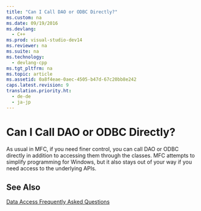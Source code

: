 ```yaml
---
title: "Can I Call DAO or ODBC Directly?"
ms.custom: na
ms.date: 09/19/2016
ms.devlang: 
  - C++
ms.prod: visual-studio-dev14
ms.reviewer: na
ms.suite: na
ms.technology: 
  - devlang-cpp
ms.tgt_pltfrm: na
ms.topic: article
ms.assetid: 0a8f4eae-0aec-4505-b47d-67c20bb8e242
caps.latest.revision: 9
translation.priority.ht: 
  - de-de
  - ja-jp
---
```

# Can I Call DAO or ODBC Directly?
As usual in MFC, if you need finer control, you can call DAO or ODBC directly in addition to accessing them through the classes. MFC attempts to simplify programming for Windows, but it also stays out of your way if you need access to the underlying APIs.  
  
## See Also  
 [Data Access Frequently Asked Questions](../vs140/Data-Access-Frequently-Asked-Questions---MFC-Data-Access-.md)